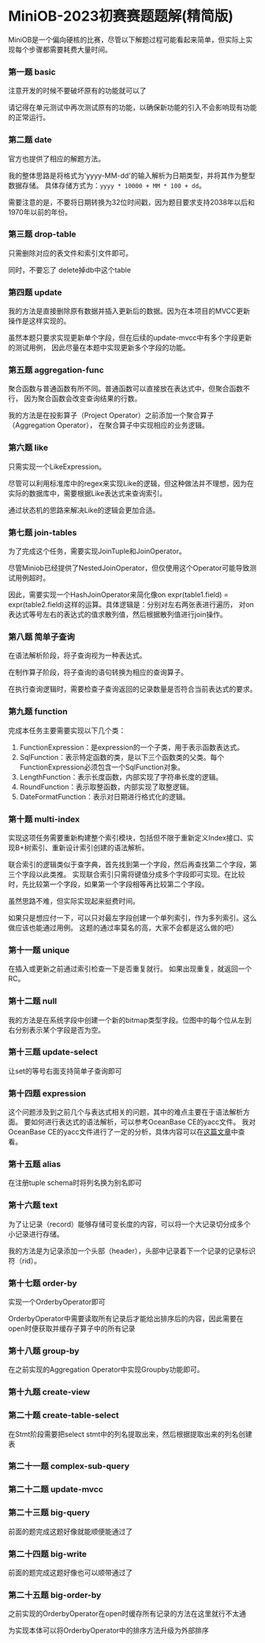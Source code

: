 # MiniOB-2023初赛赛题题解(精简版)

MiniOB是一个偏向硬核的比赛，尽管以下解题过程可能看起来简单，但实际上实现每个步骤都需要耗费大量时间。

### 第一题 basic

注意开发的时候不要破坏原有的功能就可以了

请记得在单元测试中再次测试原有的功能，以确保新功能的引入不会影响现有功能的正常运行。

### 第二题 date

官方也提供了相应的解题方法。

我的整体思路是将格式为'yyyy-MM-dd'的输入解析为日期类型，并将其作为整型数据存储。
具体存储方式为：`yyyy * 10000 + MM * 100 + dd`。

需要注意的是，不要将日期转换为32位时间戳，因为题目要求支持2038年以后和1970年以前的年份。

### 第三题 drop-table

只需删除对应的表文件和索引文件即可。

同时，不要忘了 delete掉db中这个table

### 第四题 update

我的方法是直接删除原有数据并插入更新后的数据。因为在本项目的MVCC更新操作是这样实现的。

虽然本题只要求实现更新单个字段，但在后续的update-mvcc中有多个字段更新的测试用例，
因此尽量在本题中实现更新多个字段的功能。

### 第五题 aggregation-func

聚合函数与普通函数有所不同。普通函数可以直接放在表达式中，但聚合函数不行，
因为聚合函数会改变查询结果的行数。

我的方法是在投影算子（Project Operator）之前添加一个聚合算子（Aggregation Operator），
在聚合算子中实现相应的业务逻辑。

### 第六题 like

只需实现一个LikeExpression。

尽管可以利用标准库中的regex来实现Like的逻辑，但这种做法并不理想，因为在实际的数据库中，需要根据Like表达式来查询索引。

通过状态机的思路来解决Like的逻辑会更加合适。

### 第七题 join-tables

为了完成这个任务，需要实现JoinTuple和JoinOperator。

尽管Miniob已经提供了NestedJoinOperator，但仅使用这个Operator可能导致测试用例超时。

因此，需要实现一个HashJoinOperator来简化像on expr(table1.field) = expr(table2.field)这样的运算。具体逻辑是：分别对左右两张表进行遍历，
对on表达式等号左右的表达式的值求散列值，然后根据散列值进行join操作。

### 第八题 简单子查询

在语法解析阶段，将子查询视为一种表达式。

在制作算子阶段，将子查询的语句转换为相应的查询算子。

在执行查询逻辑时，需要检查子查询返回的记录数量是否符合当前表达式的要求。

### 第九题 function

完成本任务主要需要实现以下几个类：

1. FunctionExpression：是expression的一个子类，用于表示函数表达式。
2. SqlFunction：表示特定函数的类，是以下三个函数类的父类。每个FunctionExpression必须包含一个SqlFunction对象。
3. LengthFunction：表示长度函数，内部实现了字符串长度的逻辑。
4. RoundFunction：表示取整函数，内部实现了取整逻辑。
5. DateFormatFunction：表示对日期进行格式化的逻辑。

### 第十题 multi-index

实现这项任务需要重新构建整个索引模块，包括但不限于重新定义Index接口、实现B+树索引、重新设计索引创建的语法解析。

联合索引的逻辑类似于查字典，首先找到第一个字段，然后再查找第二个字段，第三个字段以此类推。
实现联合索引只需将键值分成多个字段即可实现。在比较时，先比较第一个字段，如果第一个字段相等再比较第二个字段。

虽然思路不难，但实际实现起来挺费时间。

如果只是想应付一下，可以只对最左字段创建一个单列索引，作为多列索引。这么做应该也能通过用例。
这题的通过率莫名的高，大家不会都是这么做的吧）

### 第十一题 unique

在插入或更新之前通过索引检查一下是否重复就行。
如果出现重复，就返回一个RC。

### 第十二题 null

我的方法是在系统字段中创建一个新的bitmap类型字段。位图中的每个位从左到右分别表示某个字段是否为空。

### 第十三题 update-select

让set的等号右面支持简单子查询即可

### 第十四题 expression

这个问题涉及到之前几个与表达式相关的问题，其中的难点主要在于语法解析方面。
要如何进行表达式的语法解析，可以参考OceanBase CE的yacc文件。
我对OceanBase CE的yacc文件进行了一定的分析，具体内容可以在[这篇文章](OceanBase-grammer.md)中查看。

### 第十五题 alias

在注册tuple schema时将列名换为别名即可

### 第十六题 text

为了让记录（record）能够存储可变长度的内容，可以将一个大记录切分成多个小记录进行存储。

我的方法是为记录添加一个头部（header），头部中记录着下一个记录的记录标识符（rid）。

### 第十七题 order-by

实现一个OrderbyOperator即可

OrderbyOperator中需要读取所有记录后才能给出排序后的内容，因此需要在open时便获取并缓存子算子中的所有记录

### 第十八题 group-by

在之前实现的Aggregation Operator中实现Groupby功能即可。

### 第十九题 create-view



### 第二十题 create-table-select

在Stmt阶段需要把select stmt中的列名提取出来，然后根据提取出来的列名创建表

### 第二十一题 complex-sub-query



### 第二十二题 update-mvcc



### 第二十三题 big-query

前面的题完成这题好像就能顺便能通过了

### 第二十四题 big-write

前面的题完成这题好像也可以顺带通过了

### 第二十五题 big-order-by

之前实现的OrderbyOperator在open时缓存所有记录的方法在这里就行不太通

为实现本体可以将OrderbyOperator中的排序方法升级为外部排序
